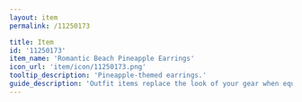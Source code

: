 ```yaml
---
layout: item
permalink: /11250173

title: Item
id: '11250173'
item_name: 'Romantic Beach Pineapple Earrings'
icon_url: 'item/icon/11250173.png'
tooltip_description: 'Pineapple-themed earrings.'
guide_description: 'Outfit items replace the look of your gear when equipped.'
---
```

